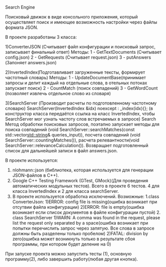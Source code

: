 Search Engine

Поисковый движок в виде консольного приложения, который
осуществляет поиск и имеющее возможность настройки через файлы формата
JSON. 

В проекте разработаны 3 класса:

1)ConverterJSON (Считывает файл конфигурации и поисковый запрос, записывает финальный ответ)
	Методы:
	1 - GetTextDocuments (Считывает config.json)
	2 - GetRequests (Считывает request.json)
	3 - putAnswers (Запоняет answers.json)

2)InvertedIndex(Подготавливает загруженные тексты, формирует частотный словарь)
	Методы:
	1 - UpdateDocumentBase(принимает запросы и делит каждый на отдельные слова, в отельных потоках запускает поиск)
	2 - CountMatch (поиск совпадений)
	3 - GetWordCount (позволяет извлечь отдельное слово из словаря)

3)SearchServer (Производит расчеты по подготовленному частотному словарю)
	SearchServer(InvertedIndex &idx) noexcept : _index(idx){}; (в конструктор класса передаётся ссылка на класс
InvertedIndex, чтобы SearchServer мог узнать частоту слов встречаемых в запросе)
	Search Метод обработки поисковых запросов, поэтапно запускает методы для поиска совпадений (void SearchServer::searchMatches(const std::vector<std::string>& queries_input)), посчета совпадений (void SearchServer::countingMatches()),  расчета релевантности(void SearchServer::relevanceCalculation()). Возвращает подготовленный список для дальнейшей записи в файл answers.json.
	

В проекте используется:
1) nlohmann::json (библиотека, которая используется для генерации JSON-файлов в C++).
2) Google C++ Testing Framework (GTest, GMock)(Для проведения
автоматических модульных тестов).
Всего в проекте 6 тестов. 4 для класса InvertedIndex и 2 для класса searchServer.
3) В проекте используется обработка исключений.
   Возможные:
   1.class ConverterJson:
   1)ERROR: config file is missing(ошибка возникает при отсутвии файла конфигурации)
   2)ERROR: file is empty(ошибка возникает если список документов в файле конфигурации пустой)
   2. class SearchServer
      1)WARN: A comma was found in the request, please list the request only separated by a space(ошибка возникает при попытки перечислить запрос через запятую.
      Все слова в запросе должны быть разделены только пробелом)
      2)FATAL: division by zero(ошибка может возникнуть только в результате сбоя программы, при котором будет деление на 0)


При запуске проекта можно запустить тесты (1), основную программу(2), либо завершить работу(любая другая кнопка).
